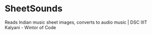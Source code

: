 # SheetSounds
Reads Indian music sheet images, converts to audio music | DSC IIIT Kalyani - Wintor of Code
